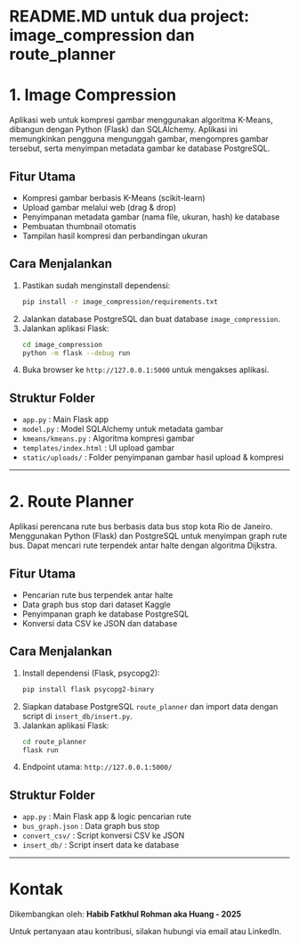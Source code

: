 # README.MD untuk dua project: image_compression dan route_planner

# 1. Image Compression

Aplikasi web untuk kompresi gambar menggunakan algoritma K-Means, dibangun dengan Python (Flask) dan SQLAlchemy. Aplikasi ini memungkinkan pengguna mengunggah gambar, mengompres gambar tersebut, serta menyimpan metadata gambar ke database PostgreSQL.

## Fitur Utama

- Kompresi gambar berbasis K-Means (scikit-learn)
- Upload gambar melalui web (drag & drop)
- Penyimpanan metadata gambar (nama file, ukuran, hash) ke database
- Pembuatan thumbnail otomatis
- Tampilan hasil kompresi dan perbandingan ukuran

## Cara Menjalankan

1. Pastikan sudah menginstall dependensi:
   ```bash
   pip install -r image_compression/requirements.txt
   ```
2. Jalankan database PostgreSQL dan buat database `image_compression`.
3. Jalankan aplikasi Flask:
   ```bash
   cd image_compression
   python -m flask --debug run
   ```
4. Buka browser ke `http://127.0.0.1:5000` untuk mengakses aplikasi.

## Struktur Folder

- `app.py` : Main Flask app
- `model.py` : Model SQLAlchemy untuk metadata gambar
- `kmeans/kmeans.py` : Algoritma kompresi gambar
- `templates/index.html` : UI upload gambar
- `static/uploads/` : Folder penyimpanan gambar hasil upload & kompresi

---

# 2. Route Planner

Aplikasi perencana rute bus berbasis data bus stop kota Rio de Janeiro. Menggunakan Python (Flask) dan PostgreSQL untuk menyimpan graph rute bus. Dapat mencari rute terpendek antar halte dengan algoritma Dijkstra.

## Fitur Utama

- Pencarian rute bus terpendek antar halte
- Data graph bus stop dari dataset Kaggle
- Penyimpanan graph ke database PostgreSQL
- Konversi data CSV ke JSON dan database

## Cara Menjalankan

1. Install dependensi (Flask, psycopg2):
   ```bash
   pip install flask psycopg2-binary
   ```
2. Siapkan database PostgreSQL `route_planner` dan import data dengan script di `insert_db/insert.py`.
3. Jalankan aplikasi Flask:
   ```bash
   cd route_planner
   flask run
   ```
4. Endpoint utama: `http://127.0.0.1:5000/`

## Struktur Folder

- `app.py` : Main Flask app & logic pencarian rute
- `bus_graph.json` : Data graph bus stop
- `convert_csv/` : Script konversi CSV ke JSON
- `insert_db/` : Script insert data ke database

---

# Kontak

Dikembangkan oleh: **Habib Fatkhul Rohman aka Huang - 2025**

Untuk pertanyaan atau kontribusi, silakan hubungi via email atau LinkedIn.
